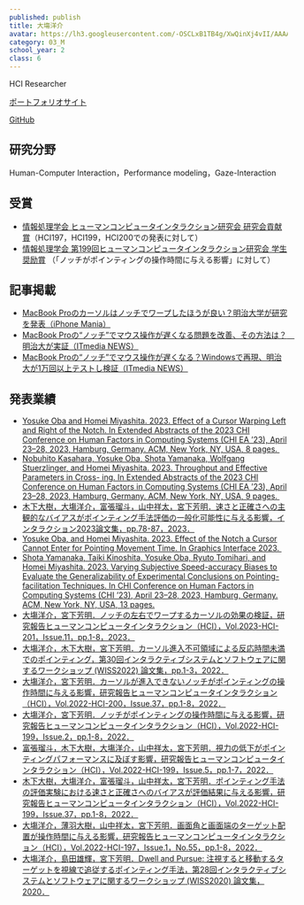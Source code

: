 ```yaml
---
published: publish
title: 大塲洋介
avatar: https://lh3.googleusercontent.com/-OSCLxB1TB4g/XwQinXj4vII/AAAAAAAAUlo/bMvBqULTngkoW7WMcsPPJcyqNCuLWu5igCE0YBhgLKroEAL1Ocqy0hY9ZkIRZMRBZzv4LuCATkfDtLLq8yTyUqTGfftPWHlUZKQY-0bfDw6whLx73XnbPAl8GpkPPGShRrs2AmCzhwzbmlAf_mzO8NH0LaeboTjKw8IDyVHDDp6WxAF086nlczkaC_XLaSiCe7Jze-JI3QIZPfd8QdHZK2meVYiU0CcJo8df5lDrmnTNtvdShegg5Ab1jEwxq5pONngSXqHjo2Sq-G_6BuEH-iYkvAbxtLQmxgApmCNWF1Vur1XJ7zD27H40-3UAjZINdXn_H_XMRsY58FJ_tFohUFvwVkpQyPp2Uh24qm0FiPHruVrpgH9Wl4LsXCeHb8AjaOFHx4Xy0vgJc88PJTDHJoTttspJFj5toKg4frD1J85ZUnFkSuAjXclcc4wz8_D0QrB3_n30krUjK8rXtVl4P_MUvspMazotYZua_Rd2ElBGi6AVeB3fzd_jdkj6uC80UmDAjFM3RFwFmrvD0yOXA72XW7rFozWgbb2-Z7RpofV1skoYEYoi4W_StG8shCJEjOlSIazxDNUB8rtcqFrbyq6Hr5V7eGGxnlep5DiO4hcTh-qRLAEdnB_1fI37V0x_vL4MltTnLy9mdMw1j_94K8eA7hg3puAWy08MwFySZ_5Eo_Fz2_0Gp09dJLLAg6sAjeJinp8vxK7k6O69uWHh1a16gq5_tIoAifJSAV9Xt6OoQHbp1S858Sx2VS_JgR8IjNjUcjariAVvGkQPk4uQstUfXTVkDwsnwjdW9MJGuu4IG/P1025794_Original.jpg
category: 03_M
school_year: 2
class: 6
---
```

H﻿CI Researcher

[ポートフォリオサイト](www.yosuke.xyz)

[GitHub](https://github.com/YosukeOba)

## **研究分野**

Human-Computer Interaction，Performance modeling，Gaze-Interaction

## 受賞

* [情報処理学会 ヒューマンコンピュータインタラクション研究会 研究会貢献賞](http://www.sighci.jp/#:~:text=%E3%81%A8%E3%81%9D%E3%81%AE%E6%A4%9C%E8%A8%BC%E3%80%8D-,%E5%A4%A7%E5%A1%B2%20%E6%B4%8B%E4%BB%8B%EF%BC%88%E6%98%8E%E6%B2%BB%E5%A4%A7%E5%AD%A6%EF%BC%89,-1%E5%B9%B4%E9%96%93%E3%81%AB)（HCI197，HCI199，HCI200での発表に対して）
* [情報処理学会 第199回ヒューマンコンピュータインタラクション研究会 学生奨励賞](http://www.sighci.jp/#:~:text=%E5%A4%A7%E5%A1%B2%E6%B4%8B%E4%BB%8B%EF%BC%88%E6%98%8E%E6%B2%BB%E5%A4%A7%E5%AD%A6%EF%BC%89%0A%E3%80%80%E3%80%80%E3%80%8C%E3%83%8E%E3%83%83%E3%83%81%E3%81%8C%E3%83%9D%E3%82%A4%E3%83%B3%E3%83%86%E3%82%A3%E3%83%B3%E3%82%B0%E3%81%AE%E6%93%8D%E4%BD%9C%E6%99%82%E9%96%93%E3%81%AB%E4%B8%8E%E3%81%88%E3%82%8B%E5%BD%B1%E9%9F%BF%E3%80%8D)
  （「ノッチがポインティングの操作時間に与える影響」に対して）

## 記事掲載

* [MacBook Proのカーソルはノッチでワープしたほうが良い？明治大学が研究を発表（iPhone Mania）](https://iphone-mania.jp/news-534245/)
* [MacBook Proの“ノッチ”でマウス操作が遅くなる問題を改善、その方法は？　明治大が実証（ITmedia NEWS）](https://www.itmedia.co.jp/news/articles/2211/21/news040.html)
* [MacBook Proの“ノッチ”でマウス操作が遅くなる？Windowsで再現、明治大が1万回以上テストし検証（ITmedia NEWS）](https://www.itmedia.co.jp/news/articles/2208/29/news049.html)

## **発表業績**

* [Yosuke Oba and Homei Miyashita. 2023. Effect of a Cursor Warping Left and Right of the Notch. In Extended Abstracts of the 2023 CHI Conference on Human Factors in Computing Systems (CHI EA ’23), April 23–28, 2023, Hamburg, Germany. ACM, New York, NY, USA, 8 pages. ](https://doi.org/10.1145/3544549.3585766)
* [Nobuhito Kasahara, Yosuke Oba, Shota Yamanaka, Wolfgang Stuerzlinger, and Homei Miyashita. 2023. Throughput and Effective Parameters in Cross- ing. In Extended Abstracts of the 2023 CHI Conference on Human Factors in Computing Systems (CHI EA ’23), April 23–28, 2023, Hamburg, Germany. ACM, New York, NY, USA, 9 pages. ](https://doi.org/10.1145/3544549.3585817)
* [木下大樹，大塲洋介，富張瑠斗，山中祥太，宮下芳明．速さと正確さへの主観的なバイアスがポインティング手法評価の一般化可能性に与える影響，インタラクション2023論文集，pp.78-87，2023．](http://www.interaction-ipsj.org/proceedings/2023/data/bib/INT23010.html)
* [Yosuke Oba, and Homei Miyashita. 2023. Effect of the Notch a Cursor Cannot Enter for Pointing Movement Time. In Graphics Interface 2023. ](https://openreview.net/forum?id=xDLkyclEc3)
* [Shota Yamanaka, Taiki Kinoshita, Yosuke Oba, Ryuto Tomihari, and Homei Miyashita. 2023. Varying Subjective Speed-accuracy Biases to Evaluate the Generalizability of Experimental Conclusions on Pointing-facilitation Techniques. In CHI Conference on Human Factors in Computing Systems (CHI ’23), April 23–28, 2023, Hamburg, Germany. ACM, New York, NY, USA, 13 pages.](https://doi.org/10.1145/3544548.3580740)
* [大塲洋介，宮下芳明．ノッチの左右でワープするカーソルの効果の検証，研究報告ヒューマンコンピュータインタラクション（HCI），Vol.2023-HCI-201，Issue.11，pp.1-8，2023．](http://id.nii.ac.jp/1001/00223213/)
* [大塲洋介，木下大樹，宮下芳明．カーソル進入不可領域による反応時間未満でのポインティング，第30回インタラクティブシステムとソフトウェアに関するワークショップ (WISS2022) 論文集，pp.1-3，2022．](https://research.miyashita.com/papers/D264)
* [大塲洋介，宮下芳明．カーソルが進入できないノッチがポインティングの操作時間に与える影響，研究報告ヒューマンコンピュータインタラクション（HCI），Vol.2022-HCI-200，Issue.37，pp.1-8，2022．](https://research.miyashita.com/papers/D263)
* [大塲洋介，宮下芳明．ノッチがポインティングの操作時間に与える影響，研究報告ヒューマンコンピュータインタラクション（HCI），Vol.2022-HCI-199，Issue.2，pp.1-8，2022．](https://research.miyashita.com/papers/D251)
* [富張瑠斗，木下大樹，大塲洋介，山中祥太，宮下芳明．視力の低下がポインティングパフォーマンスに及ぼす影響，研究報告ヒューマンコンピュータインタラクション（HCI），Vol.2022-HCI-199，Issue.5，pp.1-7，2022．](https://research.miyashita.com/papers/D252)
* [木下大樹，大塲洋介，富張瑠斗，山中祥太，宮下芳明．ポインティング手法の評価実験における速さと正確さへのバイアスが評価結果に与える影響，研究報告ヒューマンコンピュータインタラクション（HCI），Vol.2022-HCI-199，Issue.37，pp.1-8，2022．](https://research.miyashita.com/papers/D253)
* [大塲洋介，薄羽大樹，山中祥太，宮下芳明．画面角と画面端のターゲット配置が操作時間に与える影響，研究報告ヒューマンコンピュータインタラクション（HCI），Vol.2022-HCI-197，Issue.1，No.55，pp.1-8，2022．](https://research.miyashita.com/papers/D247)
* [大塲洋介，島田雄輝，宮下芳明．Dwell and Pursue: 注視すると移動するターゲットを視線で追従するポインティング手法，第28回インタラクティブシステムとソフトウェアに関するワークショップ (WISS2020) 論文集，2020．](https://research.miyashita.com/papers/D232)
